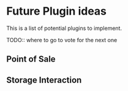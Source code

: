 # Future Plugin ideas

This is a list of potential plugins to implement.

TODO:: where to go to vote for the next one

## Point of Sale

## Storage Interaction

